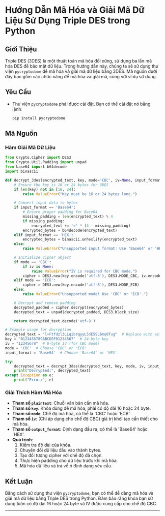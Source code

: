 
# Hướng Dẫn Mã Hóa và Giải Mã Dữ Liệu Sử Dụng Triple DES trong Python

## Giới Thiệu
Triple DES (3DES) là một thuật toán mã hóa đối xứng, sử dụng ba lần mã hóa DES để bảo mật dữ liệu. Trong hướng dẫn này, chúng ta sẽ sử dụng thư viện `pycryptodome` để mã hóa và giải mã dữ liệu bằng 3DES. Mã nguồn dưới đây bao gồm các chức năng để mã hóa và giải mã, cùng với ví dụ sử dụng.

## Yêu Cầu
- Thư viện `pycryptodome` phải được cài đặt. Bạn có thể cài đặt nó bằng lệnh:
  ```bash
  pip install pycryptodome
  ```

## Mã Nguồn

### Hàm Giải Mã Dữ Liệu
```python
from Crypto.Cipher import DES3
from Crypto.Util.Padding import unpad
from base64 import b64decode
import binascii

def decrypt_3des(encrypted_text, key, mode='CBC', iv=None, input_format='Base64'):
    # Ensure the key is 16 or 24 bytes for 3DES
    if len(key) not in [16, 24]:
        raise ValueError("Key must be 16 or 24 bytes long.")

    # Convert input data to bytes
    if input_format == 'Base64':
        # Ensure proper padding for Base64
        missing_padding = len(encrypted_text) % 4
        if missing_padding:
            encrypted_text += '=' * (4 - missing_padding)
        encrypted_bytes = b64decode(encrypted_text)
    elif input_format == 'HEX':
        encrypted_bytes = binascii.unhexlify(encrypted_text)
    else:
        raise ValueError("Unsupported input format! Use 'Base64' or 'HEX'.")

    # Initialize cipher object
    if mode == 'CBC':
        if iv is None:
            raise ValueError("IV is required for CBC mode.")
        cipher = DES3.new(key.encode('utf-8'), DES3.MODE_CBC, iv.encode('utf-8'))
    elif mode == 'ECB':
        cipher = DES3.new(key.encode('utf-8'), DES3.MODE_ECB)
    else:
        raise ValueError("Unsupported mode! Use 'CBC' or 'ECB'.")

    # Decrypt and remove padding
    decrypted_padded = cipher.decrypt(encrypted_bytes)
    decrypted_text = unpad(decrypted_padded, DES3.block_size)

    return decrypted_text.decode('utf-8')

# Example usage for decryption
decrypted_text = "l+Ftfdzl3LLqibrqyyL5dE5SL6mq0Tug"  # Replace with actual encrypted Base64 or HEX text
key = "0123456789ABCDEF01234567"  # 24-byte key
iv = "12345678"  # 8-byte IV (for CBC mode)
mode = 'CBC'  # Choose 'CBC' or 'ECB'
input_format = 'Base64'  # Choose 'Base64' or 'HEX'

try:
    decrypted_text = decrypt_3des(decrypted_text, key, mode, iv, input_format)
    print("Decrypted:", decrypted_text)
except Exception as e:
    print("Error:", e)
```

### Giải Thích Hàm Mã Hóa
- **Tham số `plaintext`**: Chuỗi văn bản cần mã hóa.
- **Tham số `key`**: Khóa dùng để mã hóa, phải có độ dài 16 hoặc 24 byte.
- **Tham số `mode`**: Chế độ mã hóa, có thể là 'CBC' hoặc 'ECB'.
- **Tham số `iv`**: (Chỉ áp dụng cho chế độ CBC) giá trị khởi tạo cần thiết cho mã hóa.
- **Tham số `output_format`**: Định dạng đầu ra, có thể là 'Base64' hoặc 'HEX'.
- **Quá trình**:
  1. Kiểm tra độ dài của khóa.
  2. Chuyển đổi dữ liệu đầu vào thành bytes.
  3. Tạo đối tượng cipher với chế độ đã chọn.
  4. Thực hiện padding cho dữ liệu trước khi mã hóa.
  5. Mã hóa dữ liệu và trả về ở định dạng yêu cầu.

## Kết Luận
Bằng cách sử dụng thư viện `pycryptodome`, bạn có thể dễ dàng mã hóa và giải mã dữ liệu bằng Triple DES trong Python. Đảm bảo rằng khóa bạn sử dụng luôn có độ dài 16 hoặc 24 byte và IV được cung cấp cho chế độ CBC.

---
